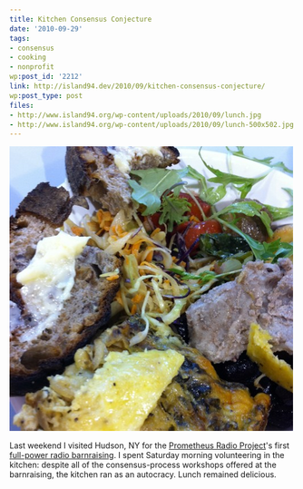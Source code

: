 ```yaml
---
title: Kitchen Consensus Conjecture
date: '2010-09-29'
tags:
- consensus
- cooking
- nonprofit
wp:post_id: '2212'
link: http://island94.dev/2010/09/kitchen-consensus-conjecture/
wp:post_type: post
files:
- http://www.island94.org/wp-content/uploads/2010/09/lunch.jpg
- http://www.island94.org/wp-content/uploads/2010/09/lunch-500x502.jpg
---
```


[ ![](2010-09-29-Kitchen-Consensus-Conjecture/lunch-500x502.jpg "lunch") ](2010-09-29-Kitchen-Consensus-Conjecture/lunch.jpg)

Last weekend I visited Hudson, NY for the [Prometheus Radio Project](http://www.prometheusradio.org/)'s first [full-power radio barnraising](http://www.wgxc.org/). I spent Saturday morning volunteering in the kitchen: despite all of the consensus-process workshops offered at the barnraising, the kitchen ran as an autocracy. Lunch remained delicious.